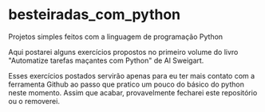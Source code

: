 # besteiradas_com_python
Projetos simples feitos com a linguagem de programação Python

Aqui postarei alguns exercícios propostos no primeiro volume do livro "Automatize tarefas maçantes com Python" de Al Sweigart.

Esses exercícios postados servirão apenas para eu ter mais contato com a ferramenta Github ao passo que pratico um pouco do básico do python neste momento. Assim que acabar, provavelmente fecharei este repositório ou o removerei.
